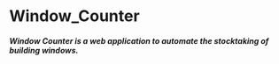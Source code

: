 # Window_Counter
##### Window Counter is a web application to automate the stocktaking of building windows.
